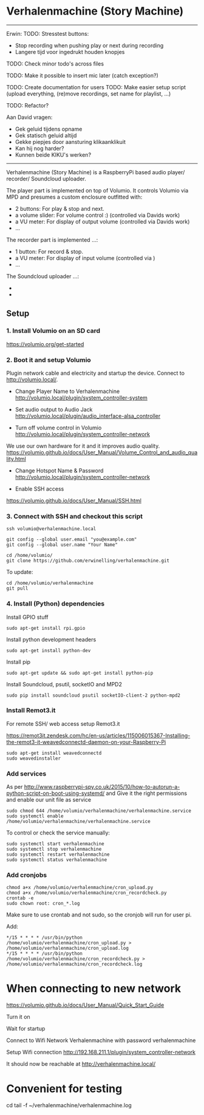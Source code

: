 # Verhalenmachine (Story Machine)

---
Erwin:
TODO: Stresstest buttons:
* Stop recording when pushing play or next during recording
* Langere tijd voor ingedrukt houden knopjes

TODO: Check minor todo's across files

TODO: Make it possible to insert mic later (catch exception?)

TODO: Create documentation for users
TODO: Make easier setup script (upload everything, (re)move recordings, set name for playlist, ...)

TODO: Refactor?


Aan David vragen:
* Gek geluid tijdens opname
* Gek statisch geluid altijd
* Gekke piepjes door aansturing klikaanklikuit
* Kan hij nog harder?
* Kunnen beide KIKU's werken?

---
Verhalenmachine (Story Machine) is a RaspberryPi based audio player/ recorder/ Soundcloud uploader.

The player part is implemented on top of Volumio. It controls Volumio via MPD and presumes a custom enclosure outfitted with:

* 2 buttons: For play & stop and next.
* a volume slider: For volume control :) (controlled via Davids work)
* a VU meter: For display of output volume (controlled via Davids work)
* ...

The recorder part is implemented ...:

* 1 button: For record & stop.
* a VU meter: For display of input volume (controlled via )
* ...

The Soundcloud uploader ...:

*
*


## Setup

### 1. Install Volumio on an SD card

<https://volumio.org/get-started>

### 2. Boot it and setup Volumio

Plugin network cable and electricity and startup the device.
Connect to <http://volumio.local/>.

* Change Player Name to Verhalenmachine
<http://volumio.local/plugin/system_controller-system>

* Set audio output to Audio Jack
<http://volumio.local/plugin/audio_interface-alsa_controller>


* Turn off volume control in Volumio
<http://volumio.local/plugin/system_controller-network>

We use our own hardware for it and it improves audio quality.
<https://volumio.github.io/docs/User_Manual/Volume_Control_and_audio_quality.html>

* Change Hotspot Name & Password
<http://volumio.local/plugin/system_controller-network>

* Enable SSH access

<https://volumio.github.io/docs/User_Manual/SSH.html>


### 3. Connect with SSH and checkout this script

```
ssh volumio@verhalenmachine.local
```

```
git config --global user.email "you@example.com"
git config --global user.name "Your Name"
```

```
cd /home/volumio/
git clone https://github.com/erwinelling/verhalenmachine.git
```

To update:

```
cd /home/volumio/verhalenmachine
git pull
```

### 4. Install (Python) dependencies

Install GPIO stuff

```
sudo apt-get install rpi.gpio
```

Install python development headers
```
sudo apt-get install python-dev
```

Install pip

```
sudo apt-get update && sudo apt-get install python-pip
```

Install Soundcloud, psutil, socketIO and MPD2

```
sudo pip install soundcloud psutil socketIO-client-2 python-mpd2
```

### Install Remot3.it

For remote SSH/ web access setup Remot3.it

<https://remot3it.zendesk.com/hc/en-us/articles/115006015367-Installing-the-remot3-it-weavedconnectd-daemon-on-your-Raspberry-Pi>

```
sudo apt-get install weavedconnectd
sudo weavedinstaller
```

### Add services

As per <http://www.raspberrypi-spy.co.uk/2015/10/how-to-autorun-a-python-script-on-boot-using-systemd/> and Give it the right permissions and enable our unit file as service

```
sudo chmod 644 /home/volumio/verhalenmachine/verhalenmachine.service
sudo systemctl enable /home/volumio/verhalenmachine/verhalenmachine.service
```

To control or check the service manually:

```
sudo systemctl start verhalenmachine
sudo systemctl stop verhalenmachine
sudo systemctl restart verhalenmachine
sudo systemctl status verhalenmachine
```

### Add cronjobs

```
chmod a+x /home/volumio/verhalenmachine/cron_upload.py
chmod a+x /home/volumio/verhalenmachine/cron_recordcheck.py
crontab -e
sudo chown root: cron_*.log
```

Make sure to use crontab and not sudo, so the cronjob will run for user pi.

Add:

```
*/15 * * * * /usr/bin/python /home/volumio/verhalenmachine/cron_upload.py > /home/volumio/verhalenmachine/cron_upload.log
*/15 * * * * /usr/bin/python /home/volumio/verhalenmachine/cron_recordcheck.py > /home/volumio/verhalenmachine/cron_recordcheck.log
```
<!--
## Add logs for cron:

```
sudo nano /etc/rsyslog.conf
```

and uncomment the line

```
# cron.*                          /var/log/cron.log
```

After that, you need to restart rsyslog via

```
$ sudo /etc/init.d/rsyslog restart
```

## TODO: To check logs:

```
cat /var/log/syslog
``` -->

<!--
### Handig
python -m serial.tools.miniterm /dev/ttyUSB0 -b 57600
python -m serial.tools.list_ports
192.168.211.1
ps ax | grep arecord
sudo kill <pid> -->

###

# When connecting to new network

https://volumio.github.io/docs/User_Manual/Quick_Start_Guide

Turn it on

Wait for startup

Connect to Wifi Network Verhalenmachine with password verhalenmachine

Setup Wifi connection
http://192.168.211.1/plugin/system_controller-network

It should now be reachable at
http://verhalenmachine.local/


# Convenient for testing

cd tail -f ~/verhalenmachine/verhalenmachine.log
